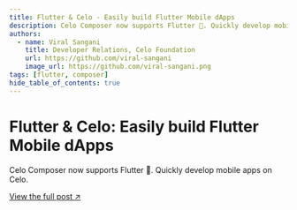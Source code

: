 ```yaml
---
title: Flutter & Celo - Easily build Flutter Mobile dApps
description: Celo Composer now supports Flutter 🎉. Quickly develop mobile apps on Celo.
authors:
  - name: Viral Sangani
    title: Developer Relations, Celo Foundation
    url: https://github.com/viral-sangani
    image_url: https://github.com/viral-sangani.png
tags: [flutter, composer]
hide_table_of_contents: true
---
```


# Flutter & Celo: Easily build Flutter Mobile dApps

Celo Composer now supports Flutter 🎉. Quickly develop mobile apps on Celo.

[View the full post ↗️](https://medium.com/celodevelopers/flutter-celo-easily-build-flutter-mobile-dapps-6f1bab7dee65)

<!--truncate-->
